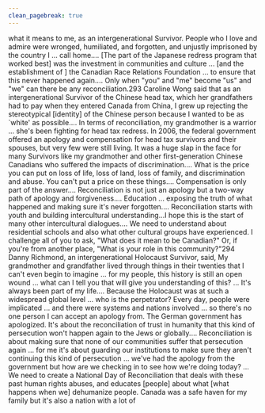 ```yaml
---
clean_pagebreak: true
---
```


what it means to me, as an intergenerational Survivor. People who I love and admire were wronged, humiliated, and forgotten, and unjustly imprisoned by the country I ... call home.... [The part of the Japanese redress program that worked best] was the investment in communities and culture ... [and the establishment of ] the Canadian Race Relations Foundation ... to ensure that this never happened again.... Only when "you" and "me" become "us" and "we" can there be any reconciliation.293
Caroline Wong said that as an intergenerational Survivor of the Chinese head tax, which her grandfathers had to pay when they entered Canada from China,
I grew up rejecting the stereotypical [identity] of the Chinese person because I wanted to be as `white' as possible.... In terms of reconciliation, my grandmother is a warrior ... she's been fighting for head tax redress. In 2006, the federal government offered an apology and compensation for head tax survivors and their spouses, but very few were still living. It was a huge slap in the face for many Survivors like my grandmother and other first-generation Chinese Canadians who suffered the impacts of discrimination.... What is the price you can put on loss of life, loss of land, loss of family, and discrimination and abuse. You can't put a price on these things.... Compensation is only part of the answer.... Reconciliation is not just an apology but a two-way path of apology and forgiveness.... Education ... exposing the truth of what happened and making sure it's never forgotten.... Reconciliation starts with youth and building intercultural understanding...I hope this is the start of many other intercultural dialogues.... We need to understand about residential schools and also what other cultural groups have experienced. I challenge all of you to ask, "What does it mean to be Canadian?" Or, if you're from another place, "What is your role in this community?"294
Danny Richmond, an intergenerational Holocaust Survivor, said,
My grandmother and grandfather lived through things in their twenties that I can't even begin to imagine ... for my people, this history is still an open wound ... what can I tell you that will give you understanding of this? ... It's always been part of my life.... Because the Holocaust was at such a widespread global level ... who is the perpetrator? Every day, people were implicated ... and there were systems and nations involved ... so there's no one person I can accept an apology from. The German government has apologized. It's about the reconciliation of trust in humanity that this kind of persecution won't happen again to the Jews or globally.... Reconciliation is about making sure that none of our communities suffer that persecution again ... for me it's about guarding our institutions to make sure they aren't continuing this kind of persecution ... we've had the apology from the government but how are we checking in to see how we're doing today? ... We need to create a National Day of Reconciliation that deals with these past human rights abuses, and educates [people] about what [what happens when we] dehumanize people. Canada was a safe haven for my family but it's also a nation with a lot of
